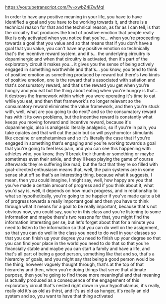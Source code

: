 https://youtubetranscript.com/?v=xwbZ4iZwMqI

 In order to have any positive meaning in your life, you have to have identified a goal and you have to be working towards it, and there is a technical reason for that and the technical reason, as far as I can tell, is that the circuitry that produces the kind of positive emotion that people really like is only activated when you notice that you're... when you're proceeding towards a goal that you value and so that means that if you don't have a goal that you value, you can't have any positive emotion so technically that's the incentive reward system, and it's... the underlying circuitry is dopaminergic and when that circuitry is activated, then it's part of the exploratory circuit it makes you... it gives you the sense of being actively engaged in something worthwhile and that's... you know, you tend to think of positive emotion as something produced by reward but there's two kinds of positive emotion, one is the reward that's associated with satiation and that's consumatory reward, and that's the reward you get when you're hungry and you eat but the thing about eating when you're hungry is that... it destroys the framework within which you were operating it's time to eat while you eat, and then that framework's no longer relevant so the consumatory reward eliminates the value framework, and then you're stuck with, well, what are you going to do next? and so the consumatory reward has with it its own problems, but the incentive reward is constantly what keeps you moving forward and incentive reward, because it's dopaminergic, also is analgesic literally analgesic, so if you're in pain, you take opiates and that will cut the pain but so will psychomotor stimulants like cocaine or amphetamines and so it's literally the case that if you're engaged in something that's engaging and you're working towards a goal that you're going to feel less pain, and you can see this happening with athletes who, you know, they'll break their thumb or something or maybe sometimes even their ankle, and they'll keep playing the game of course afterwards they're suffering like mad, but the fact that they're so filled with goal-directed enthusiasm means that, well, the pain systems are in some sense shut off so that's an interesting thing, because what it suggests, I mean, then you could imagine, I might say, well, how happy are you that you've made a certain amount of progress and if you think about it, what you'd say is, well, it depends on how much progress, and in relationship to what so hypothetically, you're going to be happier if you've made quite a bit of progress towards a really important goal and then you have to think through what it means for a goal to be really important, because that's not obvious now, you could say, you're in this class and you're listening to some information and maybe there's two reasons for that, you might find the information interesting per se, but let's forget about that for a minute you need to listen to the information so that you can do well on the assignment, so that you can do well in the class you need to do well in your classes so that you can finish up your degree you need to finish up your degree so that you can find your place in the world you need to do that so that you're financially stable and maybe you can start a family and have a life, and that's all part of being a good person, something like that and so, that's a hierarchy of goals, and you might say that being a good person would be the thing, however vaguely thought through, that's at the top of that hierarchy and then, when you're doing things that serve that ultimate purpose, then you're going to find those more meaningful and that meaning is actually produced as a consequence of the engagement of this exploratory circuit that's nested right down in your hypothalamus, it's really, really old it's as old as thirst, and it's as old as hunger, it's really an old system and so, you want to have that thing activated